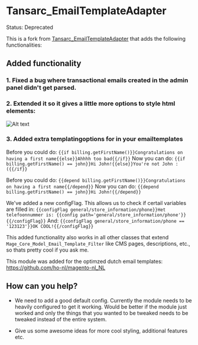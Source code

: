 # Tansarc_EmailTemplateAdapter
Status: Deprecated

This is a fork from [Tansarc_EmailTemplateAdapter](http://www.magentocommerce.com/magento-connect/email-template-adapter.html)
that adds the following functionalities:

## Added functionality

### 1. Fixed a bug where transactional emails created in the admin panel didn't get parsed.

### 2. Extended it so it gives a little more options to style html elements:
![Alt text](http://i.imgur.com/43TPm.jpg)

### 3. Added extra templatingoptions for in your emailtemplates

Before you could do:
`{{if billing.getFirstName()}}Congratulations on having a first name{{else}}Ahhhh too bad{{/if}}`
Now you can do:
`{{if billing.getFirstName() == john}}Hi John!{{else}}You're not John :({{/if}}`

Before you could do:
`{{depend billing.getFirstName()}}Congratulations on having a first name{{/depend}}`
Now you can do:
`{{depend billing.getFirstName() == john}}Hi John!{{/depend}}`

We've added a new configFlag. This allows us to check if certail variables are filled in:
`{{configFlag general/store_information/phone}}Het telefoonnummer is: {{config path='general/store_information/phone'}}{{/configFlag}}`
And:
`{{configFlag general/store_information/phone == '123123'}}OK COOL!{{/configFlag}}`

This added functionality also works in all other classes that extend `Mage_Core_Model_Email_Template_Filter` like CMS pages,
descriptions, etc., so thats pretty cool if you ask me.

This module was added for the optimzed dutch email templates: https://github.com/ho-nl/magento-nl_NL

## How can you help?

- We need to add a good default config. Currently the module needs to be heavily configured to get it working. Would be
better if the module just worked and only the things that you wanted to be tweaked needs to be tweaked instead of the
entire system.

- Give us some awesome ideas for more cool styling, additional features etc.
